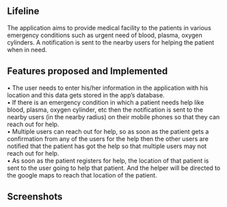 ## Lifeline 
The application aims to provide medical facility to the patients in various emergency conditions such as urgent need of blood, plasma, oxygen cylinders.
A notification is sent to the nearby users for helping the patient when in need. 

## Features proposed and Implemented
• The user needs to enter his/her information in the application with his location and this data gets stored in the app’s database. \
• If there is an emergency condition in which a patient needs help like blood, plasma, oxygen cylinder, etc then the notification is sent to the nearby users (in the nearby radius) on their mobile phones so that they can reach out for help. \
• Multiple users can reach out for help, so as soon as the patient gets a confirmation from any of the users for the help then  the other users are notified that the patient has got the help so that multiple users may not reach out for help. \
• As soon as the patient registers for help, the location of that patient is sent to the user going to help that patient. And the helper will be directed to the google maps to reach that location of the patient.

## Screenshots

